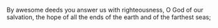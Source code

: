 By awesome deeds you answer us with righteousness, O God of our salvation, the hope of all the ends of the earth and of the farthest seas;
